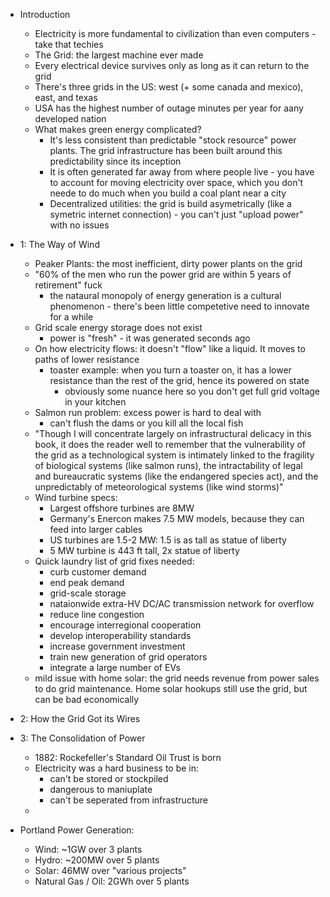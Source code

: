 - Introduction
    - Electricity is more fundamental to civilization than even computers - take that techies
    - The Grid: the largest machine ever made
    - Every electrical device survives only as long as it can return to the grid
    - There's three grids in the US: west (+ some canada and mexico), east, and texas
    - USA has the highest number of outage minutes per year for aany developed nation
    - What makes green energy complicated?
        - It's less consistent than predictable "stock resource" power plants. The grid infrastructure has been built around this predictability since its inception
        - It is often generated far away from where people live - you have to account for moving electricity over space, which you don't neede to do much when you build a coal plant near a city
        - Decentralized utilities: the grid is build asymetrically (like a symetric internet connection) - you can't just "upload power" with no issues
- 1: The Way of Wind
    - Peaker Plants: the most inefficient, dirty power plants on the grid
    - "60% of the men who run the power grid are within 5 years of retirement" fuck
        - the nataural monopoly of energy generation is a cultural phenomenon - there's been little competetive need to innovate for a while
    - Grid scale energy storage does not exist
        - power is "fresh" - it was generated seconds ago
    - On how electricity flows: it doesn't "flow" like a liquid. It moves to paths of lower resistance
        - toaster example: when you turn a toaster on, it has a lower resistance than the rest of the grid, hence its powered on state
            - obviously some nuance here so you don't get full grid voltage in your kitchen
    - Salmon run problem: excess power is hard to deal with 
        - can't flush the dams or you kill all the local fish 
    - "Though I will concentrate largely on infrastructural delicacy in this book, it does the reader well to remember that the vulnerability of the grid as a technological system is intimately linked to the fragility of biological systems (like salmon runs), the intractability of legal and bureaucratic systems (like the endangered species act), and the unpredictably of meteorological systems (like wind storms)"
    - Wind turbine specs:
        - Largest offshore turbines are 8MW
        - Germany's Enercon makes 7.5 MW models, because they can feed into larger cables
        - US turbines are 1.5-2 MW: 1.5 is as tall as statue of liberty
        - 5 MW turbine is 443 ft tall, 2x statue of liberty
    - Quick laundry list of grid fixes needed:
        - curb customer demand
        - end peak demand
        - grid-scale storage
        - nataionwide extra-HV DC/AC transmission network for overflow
        - reduce line congestion
        - encourage interregional cooperation
        - develop interoperability standards
        - increase government investment
        - train new generation of grid operators
        - integrate a large number of EVs
    - mild issue with home solar: the grid needs revenue from power sales to do grid maintenance. Home solar hookups still use the grid, but can be bad economically
- 2: How the Grid Got its Wires


- 3: The Consolidation of Power
    - 1882: Rockefeller's Standard Oil Trust is born
    - Electricity was a hard business to be in:
        - can't be stored or stockpiled
        - dangerous to maniuplate 
        - can't be seperated from infrastructure
    - 



- Portland Power Generation:
    - Wind: ~1GW over 3 plants
    - Hydro: ~200MW over 5 plants
    - Solar: 46MW over "various projects"
    - Natural Gas / Oil: 2GWh over 5 plants